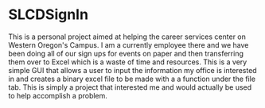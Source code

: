 # SLCDSignIn

This is a personal project aimed at helping the career services center on Western Oregon's Campus. I am a currently employee there and we have been doing all of our sign ups for events on paper and then transferring them over to Excel which is a waste of time and resources. This is a very simple GUI that allows a user to input the information my office is interested in and creates a binary excel file to be made with a a function under the file tab. This is simply a project that interested me and would actually be used to help accomplish a problem.
